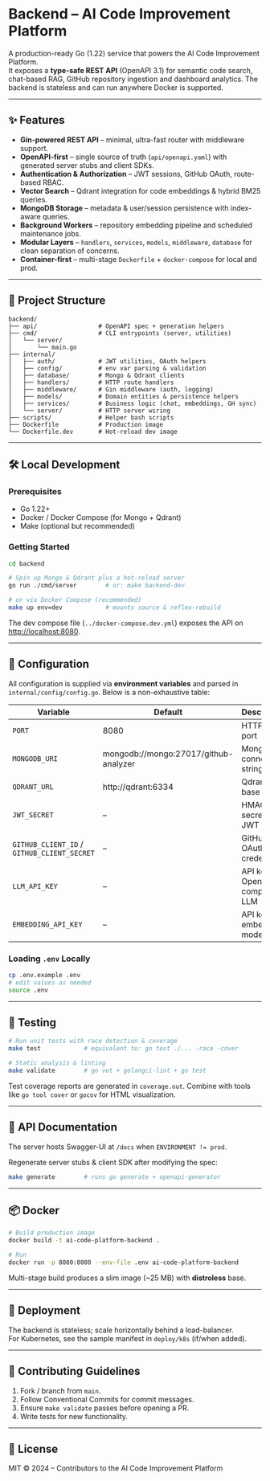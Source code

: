 # Backend – AI Code Improvement Platform

A production-ready Go (1.22) service that powers the AI Code Improvement Platform.  
It exposes a **type-safe REST API** (OpenAPI 3.1) for semantic code search, chat-based RAG, GitHub repository ingestion and dashboard analytics.  The backend is stateless and can run anywhere Docker is supported.

---

## ✨ Features

- **Gin-powered REST API** – minimal, ultra-fast router with middleware support.
- **OpenAPI-first** – single source of truth (`api/openapi.yaml`) with generated server stubs and client SDKs.
- **Authentication & Authorization** – JWT sessions, GitHub OAuth, route-based RBAC.
- **Vector Search** – Qdrant integration for code embeddings & hybrid BM25 queries.
- **MongoDB Storage** – metadata & user/session persistence with index-aware queries.
- **Background Workers** – repository embedding pipeline and scheduled maintenance jobs.
- **Modular Layers** – `handlers`, `services`, `models`, `middleware`, `database` for clean separation of concerns.
- **Container-first** – multi-stage `Dockerfile` + `docker-compose` for local and prod.

---

## 📂 Project Structure

```
backend/
├── api/                 # OpenAPI spec + generation helpers
├── cmd/                 # CLI entrypoints (server, utilities)
│   └── server/
│       └── main.go
├── internal/
│   ├── auth/            # JWT utilities, OAuth helpers
│   ├── config/          # env var parsing & validation
│   ├── database/        # Mongo & Qdrant clients
│   ├── handlers/        # HTTP route handlers
│   ├── middleware/      # Gin middleware (auth, logging)
│   ├── models/          # Domain entities & persistence helpers
│   ├── services/        # Business logic (chat, embeddings, GH sync)
│   └── server/          # HTTP server wiring
├── scripts/             # Helper bash scripts
├── Dockerfile           # Production image
└── Dockerfile.dev       # Hot-reload dev image
```

---

## 🛠️ Local Development

### Prerequisites

- Go 1.22+
- Docker / Docker Compose (for Mongo + Qdrant)
- Make (optional but recommended)

### Getting Started

```bash
cd backend

# Spin up Mongo & Qdrant plus a hot-reload server
go run ./cmd/server        # or: make backend-dev

# or via Docker Compose (recommended)
make up env=dev            # mounts source & reflex-rebuild
```

The dev compose file (`../docker-compose.dev.yml`) exposes the API on <http://localhost:8080>.

---

## 🔧 Configuration

All configuration is supplied via **environment variables** and parsed in `internal/config/config.go`. Below is a non-exhaustive table:

| Variable | Default | Description |
|----------|---------|-------------|
| `PORT` | 8080 | HTTP listen port |
| `MONGODB_URI` | mongodb://mongo:27017/github-analyzer | Mongo connection string |
| `QDRANT_URL` | http://qdrant:6334 | Qdrant API base |
| `JWT_SECRET` | – | HMAC secret for JWT tokens |
| `GITHUB_CLIENT_ID` / `GITHUB_CLIENT_SECRET` | – | GitHub OAuth credentials |
| `LLM_API_KEY` | – | API key for OpenAI-compatible LLM |
| `EMBEDDING_API_KEY` | – | API key for embedding model |

### Loading `.env` Locally

```bash
cp .env.example .env
# edit values as needed
source .env
```

---

## 🧪 Testing

```bash
# Run unit tests with race detection & coverage
make test            # equivalent to: go test ./... -race -cover

# Static analysis & linting
make validate        # go vet + golangci-lint + go test
```

Test coverage reports are generated in `coverage.out`. Combine with tools like `go tool cover` or `gocov` for HTML visualization.

---

## 📝 API Documentation

The server hosts Swagger-UI at `/docs` when `ENVIRONMENT != prod`.

Regenerate server stubs & client SDK after modifying the spec:

```bash
make generate        # runs go generate + openapi-generator
```

---

## 📦 Docker

```bash
# Build production image
docker build -t ai-code-platform-backend .

# Run
docker run -p 8080:8080 --env-file .env ai-code-platform-backend
```

Multi-stage build produces a slim image (~25 MB) with **distroless** base.

---

## 🚀 Deployment

The backend is stateless; scale horizontally behind a load-balancer.  
For Kubernetes, see the sample manifest in `deploy/k8s` (if/when added).

---

## 🤝 Contributing Guidelines

1. Fork / branch from `main`.
2. Follow Conventional Commits for commit messages.
3. Ensure `make validate` passes before opening a PR.
4. Write tests for new functionality.

---

## 📄 License

MIT © 2024 – Contributors to the AI Code Improvement Platform 